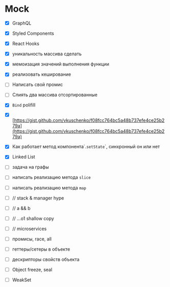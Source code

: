 # Mock

* [x] GraphQL
* [x] Styled Components
* [x] React Hooks
* [x] уникальность массива сделать
* [x] мемоизация значений выполнения функции
* [x] реализовать кеширование
* [ ] Написать свой промис
* [ ] Слиять два массива отсортированные
* [x] `Bind` polifill
* [x] [https://gist.github.com/vkuschenko/f08fcc764bc5a48b737efe4ce25b279a](https://gist.github.com/vkuschenko/f08fcc764bc5a48b737efe4ce25b279a)
* [x] Как работает метод компонента\`.`setState`\`, синхронный он или нет
* [x] Linked List
* [ ] задача на графы
* [ ] написать реализацию метода `slice`
* [ ] написать реализацию метода `map`
* [ ] // stack & manager hype 
* [ ] // a && b 
* [ ] // ...o1 shallow copy 
* [ ] // microservices
* [ ] промисы, race, all
* [ ] геттеры/сетеры в объекте
* [ ] дескрипторы свойств объекта
* [ ] Object freeze, seal
* [ ] WeakSet











